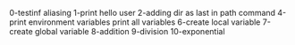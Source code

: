 0-testinf aliasing
1-print hello user
2-adding dir as last in path command
4-print environment variables
print all variables
6-create local variable
7-create global variable
8-addition
9-division
10-exponential
